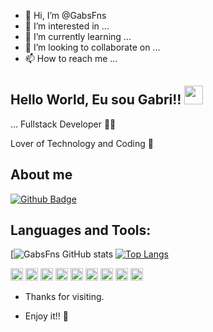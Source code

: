 - 👋 Hi, I’m @GabsFns
- 👀 I’m interested in ...
- 🌱 I’m currently learning ...
- 💞️ I’m looking to collaborate on ...
- 📫 How to reach me ...
 ## Hello World, Eu sou Gabri!! <img src=https://github.com/GabsFns width="30">
 
… Fullstack Developer 👩‍💻
 
Lover of Technology and Coding 💓
 
## About me 
[![Github Badge](https://img.shields.io/badge/-Github-000?style=flat-square&logo=Github&logoColor=white&link=https://github.com/GabsFns)](https://github.com/GabsFns)

## Languages and Tools:
[![GabsFns GitHub stats](https://github-readme-stats.vercel.app/api?username=GabsFns?theme=omni_icons=true)
[![Top Langs](https://github-readme-stats.vercel.app/api/top-langs/?username=GabsFns&layout=compact)](https://github.com/GabsFns/github-readme-stats)


<code><img height="20" src="https://img.shields.io/badge/Java-ED8B00?style=for-the-badge&logo=java&logoColor=white"></code>
<code><img height="20" src="https://img.shields.io/badge/Spring-6DB33F?style=for-the-badge&logo=spring&logoColor=white"></code>
<code><img height="20" src="https://img.shields.io/badge/MySQL-00000F?style=for-the-badge&logo=mysql&logoColor=white"></code>
<code><img height="20" src="https://img.shields.io/badge/Postman-FF6C37?style=for-the-badge&logo=Postman&logoColor=white"></code>
<code><img height="20" src="https://img.shields.io/badge/Git-F05032?style=for-the-badge&logo=git&logoColor=white"></code>
<code><img height="20" src="https://img.shields.io/badge/JavaScript-323330?style=for-the-badge&logo=javascript&logoColor=F7DF1E"></code>
<code><img height="20" src="https://img.shields.io/badge/HTML-239120?style=for-the-badge&logo=html5&logoColor=white"></code>
<code><img height="20" src="https://img.shields.io/badge/CSS-239120?&style=for-the-badge&logo=css3&logoColor=white"></code>
<code><img height="20" src="https://img.shields.io/badge/TypeScript-007ACC?style=for-the-badge&logo=typescript&logoColor=white"></code>

- Thanks for visiting. 
 
- Enjoy it!! 🤖
